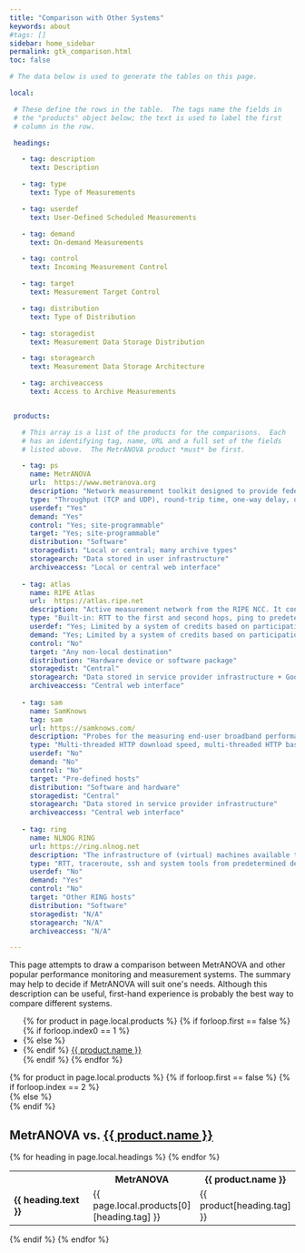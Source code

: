 ```yaml
---
title: "Comparison with Other Systems"
keywords: about
#tags: []
sidebar: home_sidebar
permalink: gtk_comparison.html
toc: false

# The data below is used to generate the tables on this page.

local:

 # These define the rows in the table.  The tags name the fields in
 # the "products" object below; the text is used to label the first
 # column in the row.

 headings:

   - tag: description
     text: Description

   - tag: type
     text: Type of Measurements

   - tag: userdef
     text: User-Defined Scheduled Measurements

   - tag: demand
     text: On-demand Measurements

   - tag: control
     text: Incoming Measurement Control

   - tag: target
     text: Measurement Target Control

   - tag: distribution
     text: Type of Distribution

   - tag: storagedist
     text: Measurement Data Storage Distribution

   - tag: storagearch
     text: Measurement Data Storage Architecture

   - tag: archiveaccess
     text: Access to Archive Measurements


 products:

   # This array is a list of the products for the comparisons.  Each
   # has an identifying tag, name, URL and a full set of the fields
   # listed above.  The MetrANOVA product *must* be first.

   - tag: ps
     name: MetrANOVA
     url:  https://www.metranova.org
     description: "Network measurement toolkit designed to provide federated coverage of network paths. It provides an interface that allows for the scheduling of measurements, storage of data and generate visualizations."
     type: "Throughput (TCP and UDP), round-trip time, one-way delay, one-way packet loss, network path"
     userdef: "Yes"
     demand: "Yes"
     control: "Yes; site-programmable"
     target: "Yes; site-programmable"
     distribution: "Software"
     storagedist: "Local or central; many archive types"
     storagearch: "Data stored in user infrastructure"
     archiveaccess: "Local or central web interface"
  
   - tag: atlas
     name: RIPE Atlas
     url:  https://atlas.ripe.net
     description: "Active measurement network from the RIPE NCC. It consists of measurement probes that run measurements in the RIPE Atlas system and report results to the central data collection components."
     type: "Built-in: RTT to the first and second hops, ping to predetermined destinations, traceroute to predetermined destinations, DNS queries to root DNS servers, SSL queries to predetermined destinations. User-defined: ping, traceroute, DNS, TLS and NTP query to any destination."
     userdef: "Yes; Limited by a system of credits based on participation"
     demand: "Yes; Limited by a system of credits based on participation"
     control: "No"
     target: "Any non-local destination"
     distribution: "Hardware device or software package"
     storagedist: "Central"
     storagearch: "Data stored in service provider infrastructure + Google BigQuery"
     archiveaccess: "Central web interface"
  
   - tag: sam
     name: SamKnows
     tag: sam
     url: https://samknows.com/
     description: "Probes for the measuring end-user broadband performance (fixed-line and mobile). They execute a series of software tests over their broadband connection they are connected to. The results of these tests are reported securely up to hosted backend infrastructure."
     type: "Multi-threaded HTTP download speed, multi-threaded HTTP based upload speed, availability of the connection, jitter, latency (ICMP and UDP), packet loss (ICMP and UDP), DNS query resolution time, DNS query failure rate, web page loading time, web page loading failure rate, Video streaming performance."
     userdef: "No"
     demand: "No"
     control: "No"
     target: "Pre-defined hosts"
     distribution: "Software and hardware"
     storagedist: "Central"
     storagearch: "Data stored in service provider infrastructure"
     archiveaccess: "Central web interface"
  
   - tag: ring
     name: NLNOG RING
     url: https://ring.nlnog.net
     description: "The infrastructure of (virtual) machines available to its participants.  It offers ssh access to all servers which are part of the project to run custom scripts executing commands on all or a subset of the servers.  These scripts run from own machine or from one of other nodes."
     type: "RTT, traceroute, ssh and system tools from predetermined destinations to any other host."
     userdef: "No"
     demand: "Yes"
     control: "No"
     target: "Other RING hosts"
     distribution: "Software"
     storagedist: "N/A"
     storagearch: "N/A"
     archiveaccess: "N/A"

---
```


This page attempts to draw a comparison between MetrANOVA and other
popular performance monitoring and measurement systems.  The summary
may help to decide if MetrANOVA will suit one's needs. Although this
description can be useful, first-hand experience is probably the best
way to compare different systems.

<ul id="profileTabs" class="nav nav-tabs">
{% for product in page.local.products %}
  {% if forloop.first == false %}
    {% if forloop.index0 == 1 %}
      <li class="active">
    {% else %}
      <li>
    {% endif %}
    <a href="#{{ product.tag }}" data-toggle="tab">{{ product.name }}</a></li>
  {% endif %}
{% endfor %}
</ul>

<div class="tab-content">
  {% for product in page.local.products %}
    {% if forloop.first == false %}
      {% if forloop.index == 2 %}
        <div role="tabpanel" class="tab-pane active" id="{{ product.tag }}">
      {% else %}
        <div role="tabpanel" class="tab-pane" id="{{ product.tag }}">
      {% endif %}
          <h2>MetrANOVA vs. <a href="{{ product.url }}" target="_new">{{ product.name }}</a></h2>
          <table>
            <tr>
	      <th width="30%">&nbsp;</th>
	      <th width="35%">MetrANOVA</th>
	      <th width="35%">{{ product.name }}</th>
            </tr>
            {% for heading in page.local.headings %}
	      <tr>
	        <td><b>{{ heading.text }}</b></td>
		<td>{{ page.local.products[0][heading.tag] }}</td>
		<td>{{ product[heading.tag] }}</td>
              </tr>
	    {% endfor %}
          </table>
        </div>
    {% endif %}
  {% endfor %}
</div>
